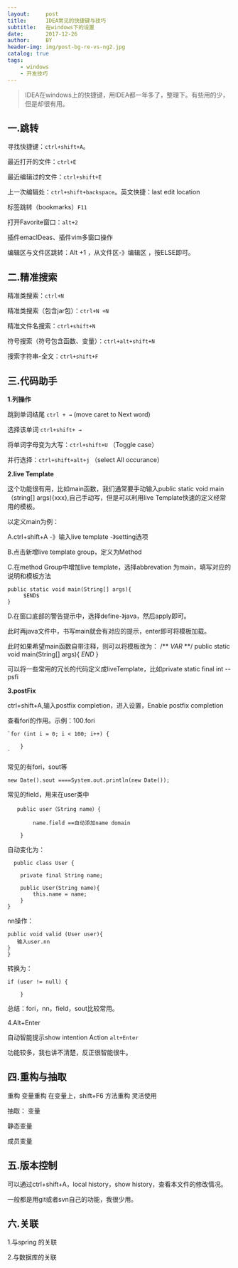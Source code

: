 ```yaml
---
layout:     post
title:      IDEA常见的快捷键与技巧
subtitle:   在windows下的设置
date:       2017-12-26
author:     BY
header-img: img/post-bg-re-vs-ng2.jpg
catalog: true
tags:
    - windows
    - 开发技巧
---
```


>IDEA在windows上的快捷键，用IDEA都一年多了，整理下。有些用的少，但是却很有用。

## 一.跳转

寻找快捷键：`ctrl+shift+A`。

最近打开的文件：`ctrl+E`

最近编辑过的文件：`ctrl+shift+E`

上一次编辑处：`ctrl+shift+backspace`。英文快捷：last edit location

标签跳转（bookmarks）`F11`

打开Favorite窗口：`alt+2`

插件emacIDeas、插件vim多窗口操作

编辑区与文件区跳转：Alt +1 ，从文件区-》编辑区 ，按ELSE即可。

## 二.精准搜索

精准类搜索：`ctrl+N`

精准类搜索（包含jar包）：`ctrl+N +N`

精准文件名搜索：`ctrl+shift+N`

符号搜索（符号包含函数、变量）：`ctrl+alt+shift+N`

搜索字符串-全文：`ctrl+shift+F`


## 三.代码助手

**1.列操作**
	
   跳到单词结尾 `ctrl + →` (move caret to Next word)
    
   选择该单词 `ctrl+shift+ → `

   将单词字母变为大写：`ctrl+shift+U` （Toggle case）

   并行选择：`ctrl+shift+alt+j` （select All occurance）

**2.live Template**
	
这个功能很有用，比如main函数，我们通常要手动输入public static void main（string[] args){xxx},自己手动写，但是可以利用live Template快速的定义经常用的模板。

以定义main为例：
	
 A.ctrl+shift+A -》输入live template -》setting选项

 B.点击新增live template group，定义为Method

 C.在method Group中增加live template，选择abbrevation 为main，填写对应的说明和模板方法

	public static void main(String[] args){
         $END$
    }

  D.在窗口底部的警告提示中，选择define-》java，然后apply即可。

此时再java文件中，书写main就会有对应的提示，enter即可将模板加载。

 此时如果希望main函数自带注释，则可以将模板改为：
	/**
	$VAR$
    **/
	public static void main(String[] args){
         $END$
    }


可以将一些常用的冗长的代码定义成liveTemplate，比如private static final int --psfi


**3.postFix**

ctrl+shift+A,输入postfix completion，进入设置，Enable postfix completion

查看fori的作用。示例：100.fori

	`for (int i = 0; i < 100; i++) {
	        
	    }
	`
常见的有fori，sout等

    new Date().sout ====System.out.println(new Date());

常见的field，用来在user类中
	
	   public user（String name）{
	
			name.field ==自动添加name domain
	
	    }

自动变化为：
  
	  public class User {
	
	    private final String name;
	
	    public User(String name){
	        this.name = name;
	    }
	}

nn操作：

	public void valid (User user){
	   输入user.nn 
	}
	}

转换为：
	
	if (user != null) {
	        
	    }

总结：fori，nn，field，sout比较常用。

4.Alt+Enter

自动智能提示show intention Action `alt+Enter`

功能较多，我也讲不清楚，反正很智能很牛。

## 四.重构与抽取

重构
 变量重构
	在变量上，shift+F6
 方法重构
	灵活使用

抽取：
  变量

   静态变量

   成员变量


## 五.版本控制

可以通过ctrl+shift+A，local history，show history，查看本文件的修改情况。

一般都是用git或者svn自己的功能，我很少用。

## 六.关联

1.与spring 的关联

2.与数据库的关联



















   












